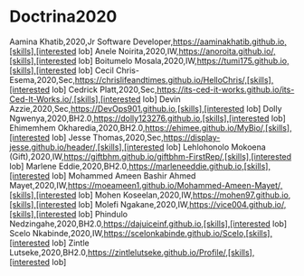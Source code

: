 # Doctrina2020
Aamina Khatib,2020,Jr Software Developer,https://aaminakhatib.github.io,[skills],[interested lob]
Anele Noirita,2020,IW,https://anoroita.github.io/,[skills],[interested lob]
Boitumelo Mosala,2020,IW,https://tumi175.github.io,[skills],[interested lob]
Cecil Chris-Esema,2020,Sec,https://chrislifeandtimes.github.io/HelloChris/,[skills],[interested lob]
Cedrick Platt,2020,Sec,https://its-ced-it-works.github.io/its-Ced-It-Works.io/,[skills],[interested lob]
Devin Azzie,2020,Sec,https://DevOps901.github.io,[skills],[interested lob]
Dolly Ngwenya,2020,BH2.0,https://dolly123276.github.io,[skills],[interested lob]
Ehimemhem Okharedia,2020,BH2.0,https://ehimee.github.io/MyBio/,[skills],[interested lob]
Jesse Thomas,2020,Sec,https://display-jesse.github.io/header/,[skills],[interested lob]
Lehlohonolo Mokoena (Gift),2020,IW,https://giftbhm.github.io/giftbhm-FirstRep/,[skills],[interested lob]
Marlene Eddie,2020,BH2.0,https://marleneeddie.github.io,[skills],[interested lob]
Mohammed Ameen Bashir Ahmed Mayet,2020,IW,https://moeameen1.github.io/Mohammed-Ameen-Mayet/,[skills],[interested lob]
Mohen Koseelan,2020,IW,https://mohen97.github.io,[skills],[interested lob]
Molefi Ngakane,2020,IW,https://vice004.github.io/,[skills],[interested lob]
Phindulo Nedzingahe,2020,BH2.0,https://dajuiceinf.github.io,[skills],[interested lob]
Scelo Nkabinde,2020,IW,https://scelonkabinde.github.io/Scelo,[skills],[interested lob]
Zintle Lutseke,2020,BH2.0,https://zintlelutseke.github.io/Profile/,[skills],[interested lob]
